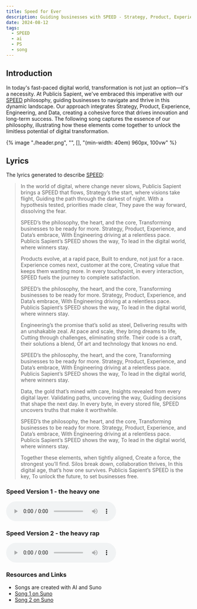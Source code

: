 ```yaml
---
title: Speed for Ever
description: Guiding businesses with SPEED - Strategy, Product, Experience, Engineering, and Data for success
date: 2024-08-12
tags:
  - SPEED
  - ai
  - PS
  - song
---
```


## Introduction

In today's fast-paced digital world, transformation is not just an option—it's a necessity. At Publicis Sapient, we've embraced this imperative with our [SPEED](https://www.publicissapient.com/publicis-sapient-brings-its-speed-philosophy-to-digital-business) philosophy, guiding businesses to navigate and thrive in this dynamic landscape. Our approach integrates Strategy, Product, Experience, Engineering, and Data, creating a cohesive force that drives innovation and long-term success. The following song captures the essence of our philosophy, illustrating how these elements come together to unlock the limitless potential of digital transformation.

{% image "./header.png", "", [], "(min-width: 40em) 960px, 100vw" %}

## Lyrics

The lyrics generated to describe [SPEED](https://www.publicissapient.com/publicis-sapient-brings-its-speed-philosophy-to-digital-business):

> In the world of digital, where change never slows,
> Publicis Sapient brings a SPEED that flows,
> Strategy’s the start, where visions take flight,
> Guiding the path through the darkest of night.
> With a hypothesis tested, priorities made clear,
> They pave the way forward, dissolving the fear.
>
> SPEED’s the philosophy, the heart, and the core,
> Transforming businesses to be ready for more.
> Strategy, Product, Experience, and Data’s embrace,
> With Engineering driving at a relentless pace.
> Publicis Sapient’s SPEED shows the way,
> To lead in the digital world, where winners stay.
>
> Products evolve, at a rapid pace,
> Built to endure, not just for a race.
> Experience comes next, customer at the core,
> Creating value that keeps them wanting more.
> In every touchpoint, in every interaction,
> SPEED fuels the journey to complete satisfaction.
>
> SPEED’s the philosophy, the heart, and the core,
> Transforming businesses to be ready for more.
> Strategy, Product, Experience, and Data’s embrace,
> With Engineering driving at a relentless pace.
> Publicis Sapient’s SPEED shows the way,
> To lead in the digital world, where winners stay.
>
> Engineering’s the promise that’s solid as steel,
> Delivering results with an unshakable zeal.
> At pace and scale, they bring dreams to life,
> Cutting through challenges, eliminating strife.
> Their code is a craft, their solutions a blend,
> Of art and technology that knows no end.
>
> SPEED’s the philosophy, the heart, and the core,
> Transforming businesses to be ready for more.
> Strategy, Product, Experience, and Data’s embrace,
> With Engineering driving at a relentless pace.
> Publicis Sapient’s SPEED shows the way,
> To lead in the digital world, where winners stay.
>
> Data, the gold that’s mined with care,
> Insights revealed from every digital layer.
> Validating paths, uncovering the way,
> Guiding decisions that shape the next day.
> In every byte, in every stored file,
> SPEED uncovers truths that make it worthwhile.
>
> SPEED’s the philosophy, the heart, and the core,
> Transforming businesses to be ready for more.
> Strategy, Product, Experience, and Data’s embrace,
> With Engineering driving at a relentless pace.
> Publicis Sapient’s SPEED shows the way,
> To lead in the digital world, where winners stay.
>
> Together these elements, when tightly aligned,
> Create a force, the strongest you’ll find.
> Silos break down, collaboration thrives,
> In this digital age, that’s how one survives.
> Publicis Sapient’s SPEED is the key,
> To unlock the future, to set businesses free.

### Speed Version 1 - the heavy one

<audio controls="controls">
  <source type="audio/mp3" src="/media/SpeedForEver_1.mp3"></source>
  <source type="audio/wav" src="/media/SpeedForEver_1.wav"></source>
  <p>Your browser does not support the audio element.</p>
</audio>

### Speed Version 2 - the heavy rap

<audio controls="controls">
  <source type="audio/mp3" src="/media/SpeedForEver_2.mp3"></source>
  <source type="audio/wav" src="/media/SpeedForEver_2.wav"></source>
  <p>Your browser does not support the audio element.</p>
</audio>

### Resources and Links

- Songs are created with AI and Suno
- [Song 1 on Suno](https://suno.com/song/2babe6d4-f601-4924-bbf8-c9f1c037a815)
- [Song 2 on Suno](https://suno.com/song/1ac799a2-07eb-44dd-970e-57538ebafb12)
